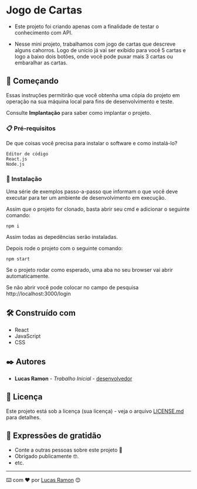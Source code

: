 # Jogo de Cartas 

- Este projeto foi criando apenas com a finalidade de testar o conhecimento com API. 

- Nesse mini projeto, trabalhamos com jogo de cartas que descreve alguns cahorros. Logo de unicio já vai ser exibido para você 5 cartas e logo a baixo dois botões, onde você pode puxar mais 3 cartas ou embaralhar as cartas.

## 🚀 Começando

Essas instruções permitirão que você obtenha uma cópia do projeto em operação na sua máquina local para fins de desenvolvimento e teste.

Consulte **Implantação** para saber como implantar o projeto.

### 📋 Pré-requisitos

De que coisas você precisa para instalar o software e como instalá-lo?

```
Editor de código
React.js
Node.js
```

### 🔧 Instalação

Uma série de exemplos passo-a-passo que informam o que você deve executar para ter um ambiente de desenvolvimento em execução.

Assim que o projeto for clonado, basta abrir seu cmd e adicionar o seguinte comando:

```
npm i
```
Assim todas as depedências serão instaladas.

Depois rode o projeto com o seguinte comando:

```
npm start
```

Se o projeto rodar como esperado, uma aba no seu browser vai abrir automaticamente.

Se não abrir você pode colocar no campo de pesquisa http://localhost:3000/login

## 🛠️ Construído com

* React
* JavaScript
* CSS
 

## ✒️ Autores


* **Lucas Ramon** - *Trabalho Inicial* - [desenvolvedor](https://github.com/lucaasramon)


## 📄 Licença

Este projeto está sob a licença (sua licença) - veja o arquivo [LICENSE.md](https://github.com/usuario/projeto/licenca) para detalhes.

## 🎁 Expressões de gratidão

* Conte a outras pessoas sobre este projeto 📢
* Obrigado publicamente 🤓.
* etc.


---
⌨️ com ❤️ por [Lucas Ramon](https://gist.github.com/lucaasramon) 😊
